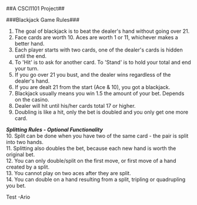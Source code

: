 ##A CSCI1101 Project##

###Blackjack Game Rules###
1. The goal of blackjack is to beat the dealer's hand without going over 21.  
2. Face cards are worth 10. Aces are worth 1 or 11, whichever makes a better hand.  
3. Each player starts with two cards, one of the dealer's cards is hidden until the end.  
4. To 'Hit' is to ask for another card. To 'Stand' is to hold your total and end your turn.  
5. If you go over 21 you bust, and the dealer wins regardless of the dealer's hand.  
6. If you are dealt 21 from the start (Ace & 10), you got a blackjack.  
7. Blackjack usually means you win 1.5 the amount of your bet. Depends on the casino.  
8. Dealer will hit until his/her cards total 17 or higher.  
9. Doubling is like a hit, only the bet is doubled and you only get one more card.    
  
***Splitting Rules - Optional Functionality***  
10. Split can be done when you have two of the same card - the pair is split into two hands.  
11. Splitting also doubles the bet, because each new hand is worth the original bet.  
12. You can only double/split on the first move, or first move of a hand created by a split.  
13. You cannot play on two aces after they are split.  
14. You can double on a hand resulting from a split, tripling or quadrupling you bet.  


Test -Ario